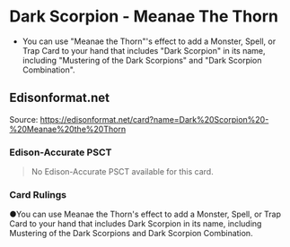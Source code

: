 # Dark Scorpion - Meanae The Thorn

*   You can use "Meanae the Thorn"'s effect to add a Monster, Spell, or Trap Card to your hand that includes "Dark Scorpion" in its name, including "Mustering of the Dark Scorpions" and "Dark Scorpion Combination".

## Edisonformat.net

Source: https://edisonformat.net/card?name=Dark%20Scorpion%20-%20Meanae%20the%20Thorn

### Edison-Accurate PSCT

> No Edison-Accurate PSCT available for this card.

### Card Rulings

●You can use Meanae the Thorn's effect to add a Monster, Spell, or Trap Card to your hand that includes Dark Scorpion in its name, including Mustering of the Dark Scorpions and Dark Scorpion Combination.
            